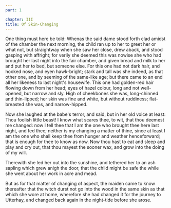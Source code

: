 ```yaml
---
part: 1

chapter: III
title: Of Skin-Changing
---
```


One thing must here be told: Whenas the said dame stood forth clad amidst of the chamber the next morning, the child ran up to her to greet her or what not, but straightway when she saw her close, drew aback, and stood gasping with affright; for verily she deemed this was nowise she who had brought her last night into the fair chamber, and given bread and milk to her and put her to bed, but someone else. For this one had not dark hair, and hooked nose, and eyen hawk-bright; stark and tall was she indeed, as that other one, and by seeming of the same-like age; but there came to an end all her likeness to last night's housewife. This one had golden-red hair flowing down from her head; eyes of hazel colour, long and not well-opened, but narrow and sly. High of cheekbones she was, long-chinned and thin-lipped; her skin was fine and white, but without ruddiness; flat-breasted she was, and narrow-hipped.

Now she laughed at the babe's terror, and said, but in her old voice at least: Thou foolish little beast! I know what scares thee, to wit, that thou deemest me changed: now I tell thee that I am the one who brought thee here last night, and fed thee; neither is my changing a matter of thine, since at least I am the one who shall keep thee from hunger and weather henceforward; that is enough for thee to know as now. Now thou hast to eat and sleep and play and cry out, that thou mayest the sooner wax, and grow into the doing of my will.

Therewith she led her out into the sunshine, and tethered her to an ash sapling which grew anigh the door, that the child might be safe the while she went about her work in acre and mead.

But as for that matter of changing of aspect, the maiden came to know thereafter that the witch durst not go into the wood in the same skin as that which she wore at home, wherefore she had changed it for the journey to Utterhay, and changed back again in the night-tide before she arose.
